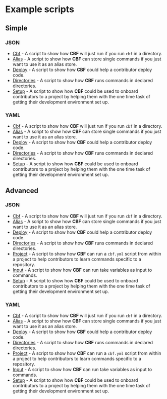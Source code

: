 # Example scripts

## Simple

### JSON

* [Cbf](./simple/cbf.simple.json) - A script to show how __CBF__ will just run if you run `cbf` in a directory.
* [Alias](./simple/alias.simple.json) - A script to show how __CBF__ can store single commands if you just want to use it as an alias store.
* [Deploy](./simple/deploy.simple.json) - A script to show how __CBF__ could help a contributor deploy code.
* [Directories](./simple/directories.simple.json) - A script to show how __CBF__ runs commands in declared directories.
* [Setup](./simple/setup.simple.json) - A script to show how __CBF__ could be used to onboard contributors to a project by helping them with the one time task of getting their development environment set up.

### YAML

* [Cbf](./simple/cbf.simple.yml) - A script to show how __CBF__ will just run if you run `cbf` in a directory.
* [Alias](./simple/alias.simple.yml) - A script to show how __CBF__ can store single commands if you just want to use it as an alias store.
* [Deploy](./simple/deploy.simple.yml) - A script to show how __CBF__ could help a contributor deploy code.
* [Directories](./simple/directories.simple.yml) - A script to show how __CBF__ runs commands in declared directories.
* [Setup](./simple/setup.simple.yml) - A script to show how __CBF__ could be used to onboard contributors to a project by helping them with the one time task of getting their development environment set up.

## Advanced

### JSON

* [Cbf](./advanced/cbf.json) - A script to show how __CBF__ will just run if you run `cbf` in a directory.
* [Alias](./advanced/alias.json) - A script to show how __CBF__ can store single commands if you just want to use it as an alias store.
* [Deploy](./advanced/deploy.json) - A script to show how __CBF__ could help a contributor deploy code.
* [Directories](./advanced/directories.json) - A script to show how __CBF__ runs commands in declared directories.
* [Project](./advanced/project.json) - A script to show how __CBF__ can run a `cbf.yml` script from within a project to help contributors to learn commands specific to a repository.
* [Input](./advanced/input.json) - A script to show how __CBF__ can run take variables as input to commands.
* [Setup](./advanced/setup.json) - A script to show how __CBF__ could be used to onboard contributors to a project by helping them with the one time task of getting their development environment set up.

### YAML

* [Cbf](./advanced/cbf.yml) - A script to show how __CBF__ will just run if you run `cbf` in a directory.
* [Alias](./advanced/alias.yml) - A script to show how __CBF__ can store single commands if you just want to use it as an alias store.
* [Deploy](./advanced/deploy.yml) - A script to show how __CBF__ could help a contributor deploy code.
* [Directories](./advanced/directories.yml) - A script to show how __CBF__ runs commands in declared directories.
* [Project](./advanced/project.yml) - A script to show how __CBF__ can run a `cbf.yml` script from within a project to help contributors to learn commands specific to a repository.
* [Input](./advanced/input.yml) - A script to show how __CBF__ can run take variables as input to commands.
* [Setup](./advanced/setup.yml) - A script to show how __CBF__ could be used to onboard contributors to a project by helping them with the one time task of getting their development environment set up.
